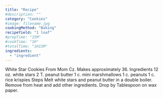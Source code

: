 ```yaml
---
title: "Recipe"
#description: ""
category: "Cookies"
#image: filename.jpg
cookingMethod: "Baking"
recipeYield: "1 loaf"
#prepTime: "15M"
#cookTime: "1H"
#totalTime: "1H15M"
ingredients:
  - "ingredient"
---
```


White Star Cookies
From Mom Cz. Makes approximately 36.
Ingredients
12 oz. white stars
2 T. peanut butter
1 c. mini marshmallows
1 c. peanuts
1 c. rice krispies
Steps
Melt white stars and peanut butter in a double boiler. Remove from heat and add other ingredients.
Drop by Tablespoon on wax paper.
